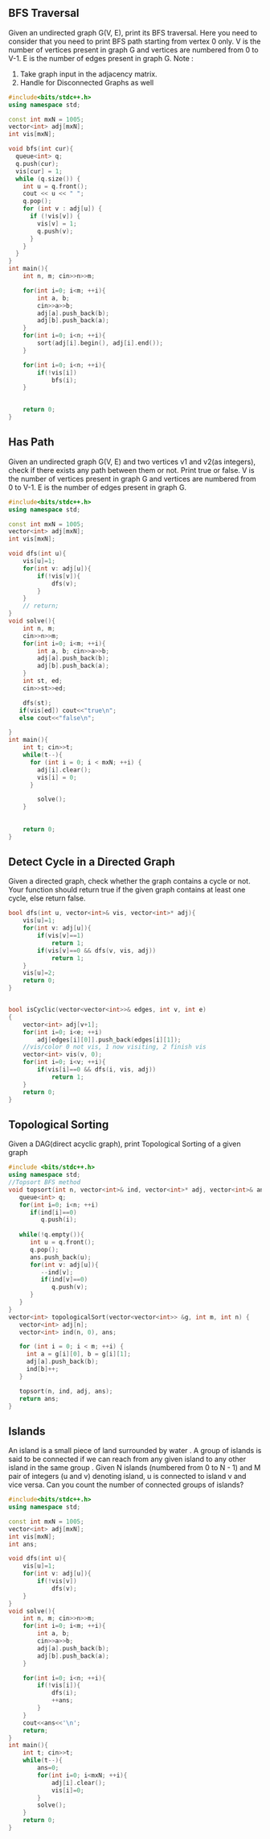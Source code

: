 ## BFS Traversal
Given an undirected graph G(V, E), print its BFS traversal.
Here you need to consider that you need to print BFS path starting from vertex 0 only.
V is the number of vertices present in graph G and vertices are numbered from 0 to V-1.
E is the number of edges present in graph G.
Note :
1. Take graph input in the adjacency matrix.
2. Handle for Disconnected Graphs as well

```cpp
#include<bits/stdc++.h>
using namespace std;

const int mxN = 1005;
vector<int> adj[mxN];
int vis[mxN];

void bfs(int cur){
  queue<int> q;
  q.push(cur);
  vis[cur] = 1;
  while (q.size()) {
    int u = q.front();
    cout << u << " ";
    q.pop();
    for (int v : adj[u]) {
      if (!vis[v]) {
        vis[v] = 1;
        q.push(v);
      }
    }
  }
}
int main(){
    int n, m; cin>>n>>m;

    for(int i=0; i<m; ++i){
        int a, b;
        cin>>a>>b;
        adj[a].push_back(b);
        adj[b].push_back(a);
    }
    for(int i=0; i<n; ++i){
        sort(adj[i].begin(), adj[i].end());
    }

    for(int i=0; i<n; ++i){
        if(!vis[i])
            bfs(i);
    }

   
    return 0;
}
```
## Has Path
Given an undirected graph G(V, E) and two vertices v1 and v2(as integers), check if there exists any path between them or not. Print true or false.
V is the number of vertices present in graph G and vertices are numbered from 0 to V-1.
E is the number of edges present in graph G.
```cpp
#include<bits/stdc++.h>
using namespace std;

const int mxN = 1005;
vector<int> adj[mxN];
int vis[mxN];

void dfs(int u){
    vis[u]=1;
    for(int v: adj[u]){
        if(!vis[v]){
            dfs(v);
        }
    }
    // return;
}
void solve(){
    int n, m;
    cin>>n>>m;
    for(int i=0; i<m; ++i){
        int a, b; cin>>a>>b;
        adj[a].push_back(b);
        adj[b].push_back(a);
    }
    int st, ed;
    cin>>st>>ed;

    dfs(st);
   if(vis[ed]) cout<<"true\n";
   else cout<<"false\n";

}
int main(){
    int t; cin>>t;
    while(t--){
      for (int i = 0; i < mxN; ++i) {
        adj[i].clear();
        vis[i] = 0;
      }

        solve();
    }
    
    
    return 0;
}
```
## Detect Cycle in a Directed Graph
Given a directed graph, check whether the graph contains a cycle or not. Your function should return true if the given graph contains at least one cycle, else return false.
```cpp
bool dfs(int u, vector<int>& vis, vector<int>* adj){
	vis[u]=1;
	for(int v: adj[u]){
		if(vis[v]==1)
			return 1;
		if(vis[v]==0 && dfs(v, vis, adj))
			return 1;
	}
	vis[u]=2;
	return 0;
}


bool isCyclic(vector<vector<int>>& edges, int v, int e)
{
	vector<int> adj[v+1];
	for(int i=0; i<e; ++i)
		adj[edges[i][0]].push_back(edges[i][1]);
	//vis/color 0 not vis, 1 now visiting, 2 finish vis
	vector<int> vis(v, 0);
	for(int i=0; i<v; ++i){
		if(vis[i]==0 && dfs(i, vis, adj))
			return 1;
	}
	return 0;
}
```
## Topological Sorting
Given a DAG(direct acyclic graph), print Topological Sorting of a given graph
```cpp
#include <bits/stdc++.h>
using namespace std;
//Topsort BFS method
void topsort(int n, vector<int>& ind, vector<int>* adj, vector<int>& ans){
   queue<int> q;
   for(int i=0; i<n; ++i)
      if(ind[i]==0)
         q.push(i);
   
   while(!q.empty()){
      int u = q.front();
      q.pop();
      ans.push_back(u);
      for(int v: adj[u]){
         --ind[v];
         if(ind[v]==0)
            q.push(v);
      }
   }
}
vector<int> topologicalSort(vector<vector<int>> &g, int m, int n) {
   vector<int> adj[n];
   vector<int> ind(n, 0), ans;

   for (int i = 0; i < m; ++i) {
     int a = g[i][0], b = g[i][1];
     adj[a].push_back(b);
     ind[b]++;
   }

   topsort(n, ind, adj, ans);
   return ans;
}
```

## Islands
An island is a small piece of land surrounded by water . A group of islands is said to be connected if we can reach from any given island to any other island in the same group . Given N islands (numbered from 0 to N - 1) and M pair of integers (u and v) denoting island, u is connected to island v and vice versa. Can you count the number of connected groups of islands?
```cpp
#include<bits/stdc++.h>
using namespace std;

const int mxN = 1005;
vector<int> adj[mxN];
int vis[mxN];
int ans;

void dfs(int u){
    vis[u]=1;
    for(int v: adj[u]){
        if(!vis[v])
            dfs(v);
    }
}
void solve(){
    int n, m; cin>>n>>m;
    for(int i=0; i<m; ++i){
        int a, b;
        cin>>a>>b;
        adj[a].push_back(b);
        adj[b].push_back(a);
    }

    for(int i=0; i<n; ++i){
        if(!vis[i]){
            dfs(i);
            ++ans;
        }
    }
    cout<<ans<<'\n';
    return;
}
int main(){
    int t; cin>>t;
    while(t--){
        ans=0;
        for(int i=0; i<mxN; ++i){
            adj[i].clear();
            vis[i]=0;
        }
        solve();
    }
    return 0;
}
```
